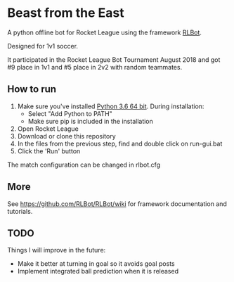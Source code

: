 # Beast from the East
A python offline bot for Rocket League using the framework [RLBot](https://github.com/RLBot/RLBot).

Designed for 1v1 soccer.

It participated in the Rocket League Bot Tournament August 2018 and got #9 place in 1v1 and #5 place in 2v2 with random teammates.

## How to run

1. Make sure you've installed [Python 3.6 64 bit](https://www.python.org/ftp/python/3.6.5/python-3.6.5-amd64.exe). During installation:
   - Select "Add Python to PATH"
   - Make sure pip is included in the installation
2. Open Rocket League
3. Download or clone this repository
3. In the files from the previous step, find and double click on run-gui.bat
4. Click the 'Run' button

The match configuration can be changed in rlbot.cfg

## More

See https://github.com/RLBot/RLBot/wiki for framework documentation and tutorials.

## TODO
Things I will improve in the future:
* Make it better at turning in goal so it avoids goal posts
* Implement integrated ball prediction when it is released
